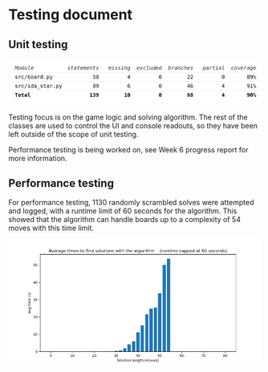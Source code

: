# Testing document

## Unit testing

![Coverage](images/coverage.png)

Testing focus is on the game logic and solving algorithm. The rest of the classes are used to control the UI and console readouts, so they have been left outside of the scope of unit testing.

Performance testing is being worked on, see Week 6 progress report for more information.

## Performance testing

For performance testing, 1130 randomly scrambled solves were attempted and logged, with a runtime limit of 60 seconds for the algorithm. This showed that the algorithm can handle boards up to a complexity of 54 moves with this time limit.

![Performance_plot](images/performance.png)